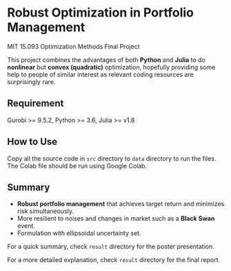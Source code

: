 # Robust Optimization in Portfolio Management
MIT 15.093 Optimization Methods Final Project

This project combines the advantages of both **Python** and **Julia** to do **nonlinear** but **convex (quadratic)** optimization, hopefully providing some help to people of similar interest as relevant coding resources are surprisingly rare.

## Requirement
Gurobi >= 9.5.2, Python >= 3.6, Julia >= v1.8

## How to Use
Copy all the source code in `src` directory to `data` directory to run the files. The Colab file should be run using Google Colab.

## Summary

- **Robust portfolio management** that achieves target return and minimizes risk simultaneously.
- More resilient to noises and changes in market such as a **Black Swan** event.
- Formulation with ellipsoidal uncertainty set.

For a quick summary, check `result` directory for the poster presentation.

For a more detailed explanation, check `result` directory for the final report.
